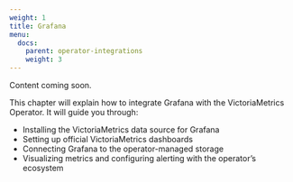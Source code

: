 ```yaml
---
weight: 1
title: Grafana
menu:
  docs:
    parent: operator-integrations
    weight: 3
---
```


Content coming soon.

This chapter will explain how to integrate Grafana with the VictoriaMetrics Operator. It will guide you through:
- Installing the VictoriaMetrics data source for Grafana
- Setting up official VictoriaMetrics dashboards
- Connecting Grafana to the operator-managed storage
- Visualizing metrics and configuring alerting with the operator’s ecosystem

